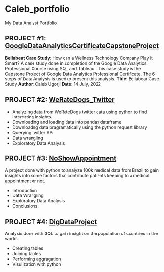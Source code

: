 # Caleb_portfolio
My Data Analyst Portfolio

## PROJECT #1: [GoogleDataAnalyticsCertificateCapstoneProject](https://github.com/DataStance1/GoogleCertCapstoneProject)
**Bellabeat Case Study**: How can a Wellness Technology Company Play it Smart? A case study done in completion of the Google Data Analytics Professional Course using SQL and Tableau.
This case study is the Capstone Project of Google Data Analytics Professional Certificate. The 6 steps of Data Analysis is used to present this analysis.
**Title**: Bellabeat Case Study
**Author**: Caleb Ugorji
**Date**: 14 July, 2022

## PROJECT #2:  [WeRateDogs_Twitter](https://github.com/DataStance1/WeRateDogs_Twitter)
* Analyzing data from WeRateDogs twitter data using python to find interesting insights.
* Downloading and loading data into pandas dataframe
* Downloadng data pragramatically using the python request library
* Querying twitter APi
* Data wrangling
* Exploratory Data Analysis

## PROJECT #3: [NoShowAppointment](https://github.com/DataStance1/NoShowAppointment)
A project done with python to analyze 100k medical data from Brazil to gain insights into some factors that contribute patients keeping to a medical appointment or not.
* Introduction
* Data Wrangling
* Exploratory Data Analysis
* Conclusions

## PROJECT #4: [DigDataProject](https://github.com/DataStance1/DigDataProject)
Analysis done with SQL to gain insight on the  population of countries in the world.
* Creating tables
* Joining tables
* Performing aggragation
* Visulization with python
